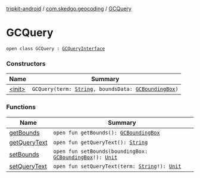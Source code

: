 [tripkit-android](../../index.md) / [com.skedgo.geocoding](../index.md) / [GCQuery](./index.md)

# GCQuery

`open class GCQuery : `[`GCQueryInterface`](../../com.skedgo.geocoding.agregator/-g-c-query-interface/index.md)

### Constructors

| Name | Summary |
|---|---|
| [&lt;init&gt;](-init-.md) | `GCQuery(term: `[`String`](https://kotlinlang.org/api/latest/jvm/stdlib/kotlin/-string/index.html)`, boundsData: `[`GCBoundingBox`](../-g-c-bounding-box/index.md)`)` |

### Functions

| Name | Summary |
|---|---|
| [getBounds](get-bounds.md) | `open fun getBounds(): `[`GCBoundingBox`](../-g-c-bounding-box/index.md) |
| [getQueryText](get-query-text.md) | `open fun getQueryText(): `[`String`](https://kotlinlang.org/api/latest/jvm/stdlib/kotlin/-string/index.html) |
| [setBounds](set-bounds.md) | `open fun setBounds(boundingBox: `[`GCBoundingBox`](../-g-c-bounding-box/index.md)`!): `[`Unit`](https://kotlinlang.org/api/latest/jvm/stdlib/kotlin/-unit/index.html) |
| [setQueryText](set-query-text.md) | `open fun setQueryText(term: `[`String`](https://kotlinlang.org/api/latest/jvm/stdlib/kotlin/-string/index.html)`!): `[`Unit`](https://kotlinlang.org/api/latest/jvm/stdlib/kotlin/-unit/index.html) |

